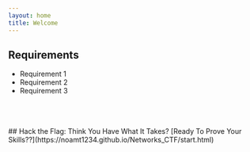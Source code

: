 ```yaml
---
layout: home
title: Welcome
---
```


## Requirements

- Requirement 1
- Requirement 2
- Requirement 3

<br>
<br>
<br>
## Hack the Flag: Think You Have What It Takes?
[Ready To Prove Your Skills??](https://noamt1234.github.io/Networks_CTF/start.html)
